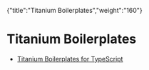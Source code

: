 {"title":"Titanium Boilerplates","weight":"160"} 

# Titanium Boilerplates

*   [Titanium Boilerplates for TypeScript](/docs/appc/Titanium_SDK/Titanium_SDK_How-tos/Titanium_Boilerplates/Titanium_Boilerplates_for_TypeScript/)